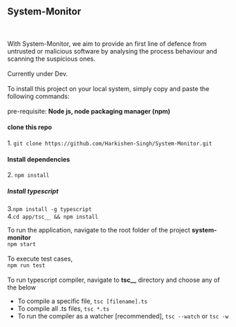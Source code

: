 <h2>System-Monitor</h2>
<br/><br/>
With System-Monitor, we aim to provide an first line of defence from untrusted or malicious software by analysing the 
process behaviour and scanning the suspicious ones. 
<br/><br/>
Currently under Dev.
<br/><br/>
To install this project on your local system, simply copy and paste the following commands:<br/><br/>
pre-requisite: <b> Node js, node packaging manager (npm) </b>
 <br/>
<h4>clone this repo</h4>
1. <code>git clone https://github.com/Harkishen-Singh/System-Monitor.git</code>
<br>

<h4>Install dependencies</h4>
2. <code>npm install</code>
<h5>Install typescript</h5>
3.<code>npm install -g typescript</code> <br>
4.<code>cd app/tsc__ && npm install</code>
<br/>

To run the application, navigate to the root folder of the project <b>system-monitor</b> <br>
<code>npm start</code>
<br/><br/>
To execute test cases, <br/>
<code>npm run test</code>
<br/><br/>
To run typescript compiler, navigate to <b>tsc__</b> directory and choose any of the below <br>
<ul>
 <li>To compile a specific file, <code>tsc [filename].ts</code></li>
  <li>To compile all .ts files, <code>tsc *.ts</code></li>
  <li>To run the compiler as a watcher [recommended], <code>tsc --watch</code> or <code>tsc -w</code></li>
</ul>

